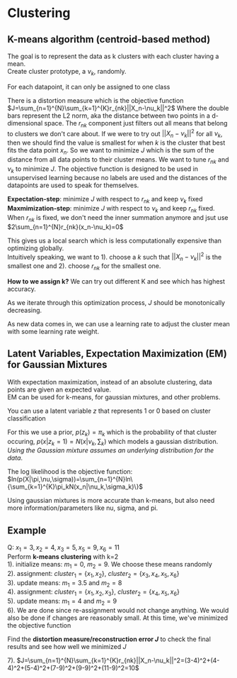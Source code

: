 # Clustering

## K-means algorithm (centroid-based method)
The goal is to represent the data as k clusters with each cluster having a mean.  
Create cluster prototype, a $\nu_k$, randomly. 

For each datapoint, it can only be assigned to one class

There is a distortion measure which is the objective function
$J=\sum_{n=1}^{N}\sum_{k=1}^{K}r_{nk}||X_n-\nu_k||^2$
Where the double bars represent the L2 norm, aka the distance between two points in a d-dimensional space. The $r_{nk}$ component just filters out all means that belong to clusters we don't care about. If we were to try out $||X_n-\nu_k||^2$ for all $\nu_k$, then we should find the value is smallest for when $k$ is the cluster that best fits the data point $x_n$. So we want to minimize $J$ which is the sum of the distance from all data points to their cluster means. We want to tune $r_{nk}$ and $\nu_k$ to minimize $J$. The objective function is designed to be used in unsupervised learning because no labels are used and the distances of the datapoints are used to speak for themselves.   

**Expectation-step**: minimize $J$ with respect to $r_{nk}$ and keep $\nu_k$ fixed  
**Maxmimization-step**: minimize $J$ with respect to $\nu_k$ and keep $r_{nk}$ fixed. When $r_{nk}$ is fixed, we don't need the inner summation anymore and jsut use $2\sum_{n=1}^{N}r_{nk}(x_n-\nu_k)=0$

This gives us a local search which is less computationally expensive than optimizing globally.  
Intuitively speaking, we want to 1). choose a $k$ such that $||X_n-\nu_k||^2$ is the smallest one and 2). choose $r_{nk}$ for the smallest one.  

**How to we assign k?** We can try out different K and see which has highest accuracy. 

As we iterate through this optimization process, $J$ should be monotonically decreasing.  

As new data comes in, we can use a learning rate to adjust the cluster mean with some learning rate weight.  

## Latent Variables, Expectation Maximization (EM) for Gaussian Mixtures
With expectation maximization, instead of an absolute clustering, data points are given an expected value.  
EM can be used for k-means, for gaussian mixtures, and other problems.

You can use a latent variable $z$ that represents 1 or 0 based on cluster classification  

For this we use a prior, $p(z_k)=\pi_k$ which is the probability of that cluster occuring, $p(x|z_k=1)=N(x|\nu_k, \sum_k)$ which models a gaussian distribution. *Using the Gaussian mixture assumes an underlying distribution for the data*. 

The log likelihood is the objective function: $ln(p(X|\pi,\nu,\sigma))=\sum_{n=1}^{N}ln\{\sum_{k=1}^{K}\pi_kN(x_n|\nu_k,\sigma_k)\}$

Using gaussian mixtures is more accurate than k-means, but also need more information/parameters like nu, sigma, and pi. 

## Example
Q: $x_1=3, x_2=4, x_3=5, x_5=9, x_6=11$  
Perform **k-means clustering** with k=2  
1). initialize means: $m_1=0$, $m_2=9$. We choose these means randomly  
2). assignment: $cluster_1=\{x_1,x_2\}$, $cluster_2=\{x_3,x_4,x_5,x_6\}$  
3). update means: $m_1=3.5$ and $m_2=8$  
4). assignment: $cluster_1=\{x_1,x_2,x_3\}$, $cluster_2=\{x_4,x_5,x_6\}$  
5). update means: $m_1=4$ and $m_2=9$  
6). We are done since re-assignment would not change anything. We would also be done if changes are reasonably small. At this time, we've minimized the objective function  

Find the **distortion measure/reconstruction error $J$** to check the final results and see how well we minimized $J$

7). $J=\sum_{n=1}^{N}\sum_{k=1}^{K}r_{nk}||X_n-\nu_k||^2=(3-4)^2+(4-4)^2+(5-4)^2+(7-9)^2+(9-9)^2+(11-9)^2=10$